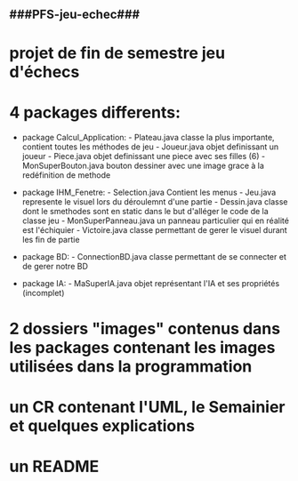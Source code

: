 ## ###PFS-jeu-echec###
# projet de fin de semestre jeu d'échecs



# 4 packages differents:


* package Calcul_Application: - Plateau.java classe la plus importante, contient toutes les méthodes de jeu
			      - Joueur.java objet definissant un joueur
			      - Piece.java objet definissant une piece avec ses filles (6)
                              - MonSuperBouton.java bouton dessiner avec une image grace à la redéfinition de methode

* package IHM_Fenetre: - Selection.java Contient les menus
		       - Jeu.java represente le visuel lors du déroulemnt d'une partie
		       - Dessin.java classe dont le smethodes sont en static dans le but d'alléger le code de la classe jeu
		       - MonSuperPanneau.java un panneau particulier qui en réalité est l'échiquier
		       - Victoire.java classe permettant de gerer le visuel durant les fin de partie

* package BD: - ConnectionBD.java classe permettant de se connecter et de gerer notre BD

* package IA: - MaSuperIA.java objet représentant l'IA et ses propriétés (incomplet)


# 2 dossiers "images" contenus dans les packages contenant les images utilisées dans la programmation



# un CR contenant l'UML, le Semainier et quelques explications



# un README


